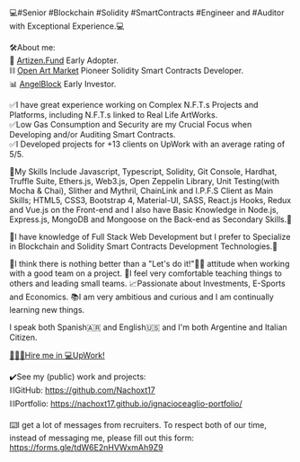 💻#Senior #Blockchain #Solidity #SmartContracts #Engineer and #Auditor with Exceptional Experience.💻             


🛠About me:                                                                                                                                                             
🔭 [Artizen.Fund](https://www.artizen.fund) Early Adopter.                                                                                                             
⛓ [Open Art Market](https://openartmarket.com) Pioneer Solidity Smart Contracts Developer.                                                                             
📊 [AngelBlock](https://www.angelblock.io) Early Investor.                                                                                                             


✅I have great experience working on Complex N.F.T.s Projects and Platforms, including N.F.T.s linked to Real Life ArtWorks.                                           
✅Low Gas Consumption and Security are my Crucial Focus when Developing and/or Auditing Smart Contracts.                                                               
✅I Developed projects for +13 clients on UpWork with an average rating of 5/5.                                                                                       

📓My Skills Include Javascript, Typescript, Solidity, Git Console, Hardhat, Truffle Suite, Ethers.js, Web3.js, Open Zeppelin Library, Unit Testing(with Mocha & Chai), Slither and Mythril, ChainLink and I.P.F.S Client as Main Skills; HTML5, CSS3, Bootstrap 4, Material-UI, SASS, React.js Hooks, Redux and Vue.js on the Front-end and I also have Basic Knowledge in Node.js, Express.js, MongoDB and Mongoose on the Back-end as Secondary Skills.📓

📓I have knowledge of Full Stack Web Development but I prefer to Specialize in Blockchain and Solidity Smart Contracts Development Technologies.📓
 
🎈I think there is nothing better than a "Let's do it!"🙌🏼 attitude when working with a good team on a project.
📔I feel very comfortable teaching things to others and leading small teams.
📈Passionate about Investments, E-Sports and Economics.
📚I am very ambitious and curious and I am continually learning new things.

 I speak both Spanish🇦🇷 and English🇺🇸 and I'm both Argentine and Italian Citizen.

[👨🏻‍💻Hire me in 💻UpWork!](https://www.upwork.com/freelancers/~01016dcdaa54e14741?s=1044578476142100518)

✔️See my (public) work and projects:                                                                                                                                  
⛓GitHub:  https://github.com/Nachoxt17                                                                                                                                 
⛓Portfolio:  https://nachoxt17.github.io/ignacioceaglio-portfolio/                                                                                                     

⌨️I get a lot of messages from recruiters. To respect both of our time, instead of messaging me, please fill out this form:
https://forms.gle/tdW6E2nHVWxmAh9Z9
